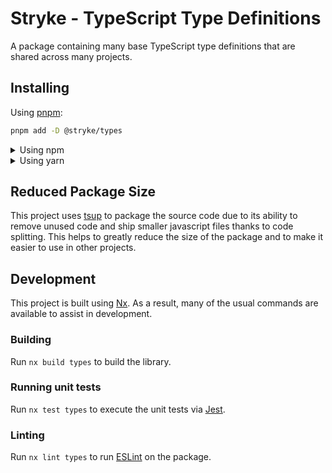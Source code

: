 <!-- START header -->
<!-- END header -->

# Stryke - TypeScript Type Definitions

A package containing many base TypeScript type definitions that are shared
across many projects.

<!-- START doctoc -->
<!-- END doctoc -->

## Installing

Using [pnpm](http://pnpm.io):

```bash
pnpm add -D @stryke/types
```

<details>
  <summary>Using npm</summary>

```bash
npm install -D @stryke/types
```

</details>

<details>
  <summary>Using yarn</summary>

```bash
yarn add -D @stryke/types
```

</details>

## Reduced Package Size

This project uses [tsup](https://tsup.egoist.dev/) to package the source code
due to its ability to remove unused code and ship smaller javascript files
thanks to code splitting. This helps to greatly reduce the size of the package
and to make it easier to use in other projects.

## Development

This project is built using [Nx](https://nx.dev). As a result, many of the usual
commands are available to assist in development.

### Building

Run `nx build types` to build the library.

### Running unit tests

Run `nx test types` to execute the unit tests via [Jest](https://jestjs.io).

### Linting

Run `nx lint types` to run [ESLint](https://eslint.org/) on the package.

<!-- START footer -->
<!-- END footer -->
